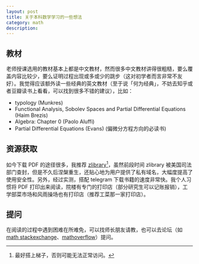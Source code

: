 ```yaml
---
layout: post
title: 关于本科数学学习的一些想法
category: math
description: 
---
```


## 教材

老师授课选用的教材基本上都是中文教材，然而很多中文教材讲得很粗糙，要么覆盖内容比较少，要么证明过程出现或多或少的跳步（这对初学者而言非常不友好）。我觉得应该额外读一些经典的英文教材（至于说「何为经典」，不妨去知乎或者豆瓣读书上看看，可以找到很多不错的建议），比如：

+ typology (Munkres)
+ Functional Analysis, Sobolev Spaces and Partial Differential Equations (Haim Brezis)
+ Algebra: Chapter 0 (Paolo Aluffi)
+ Partial Differential Equations (Evans) (偏微分方程方向的必读书)

## 资源获取

如今下载 PDF 的途径很多，我推荐 [zlibrary](https://singlelogin.me/)[^ladder]，虽然前段时间 zlibrary 被美国司法部门查封，但是不久后涅槃重生，还贴心地为用户提供了私有域名，大幅度提高了使用安全性。另外，经过实测，搭配 telegram 下载书籍的速度非常快。我个人习惯将 PDF 打印出来阅读，院楼有专门的打印店（部分研究生可以记账报销），工学部菜市场和风雨操场也有打印店（推荐工菜那一家打印店）。

[^ladder]: 最好搭上梯子，否则可能无法正常访问。

## 提问

在阅读的过程中遇到困难在所难免，可以找师长朋友请教，也可以去论坛（如 [math stackexchange](https://math.stackexchange.com/)、[mathoverflow](https://mathoverflow.net/)）提问。


<div id="footnotes"></div>